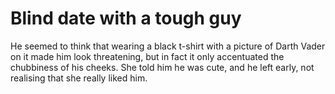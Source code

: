 Blind date with a tough guy
===========================
He seemed to think that wearing a black t-shirt with a picture of Darth Vader on it made him look threatening, but in fact it only accentuated the chubbiness of his cheeks. She told him he was cute, and he left early, not realising that she really liked him.